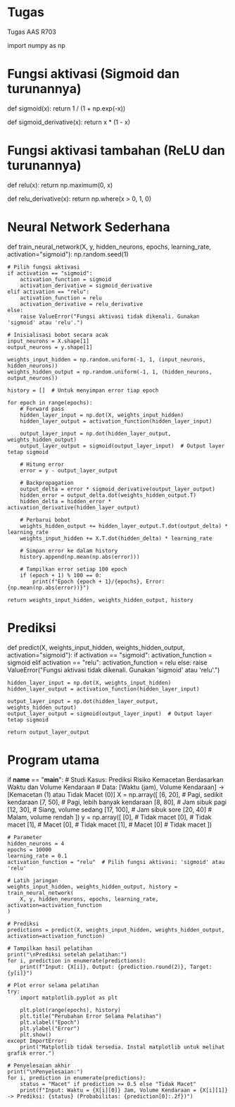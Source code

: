 # Tugas
Tugas AAS R703

import numpy as np

# Fungsi aktivasi (Sigmoid dan turunannya)
def sigmoid(x):
    return 1 / (1 + np.exp(-x))

def sigmoid_derivative(x):
    return x * (1 - x)

# Fungsi aktivasi tambahan (ReLU dan turunannya)
def relu(x):
    return np.maximum(0, x)

def relu_derivative(x):
    return np.where(x > 0, 1, 0)

# Neural Network Sederhana
def train_neural_network(X, y, hidden_neurons, epochs, learning_rate, activation="sigmoid"):
    np.random.seed(1)

    # Pilih fungsi aktivasi
    if activation == "sigmoid":
        activation_function = sigmoid
        activation_derivative = sigmoid_derivative
    elif activation == "relu":
        activation_function = relu
        activation_derivative = relu_derivative
    else:
        raise ValueError("Fungsi aktivasi tidak dikenali. Gunakan 'sigmoid' atau 'relu'.")

    # Inisialisasi bobot secara acak
    input_neurons = X.shape[1]
    output_neurons = y.shape[1]

    weights_input_hidden = np.random.uniform(-1, 1, (input_neurons, hidden_neurons))
    weights_hidden_output = np.random.uniform(-1, 1, (hidden_neurons, output_neurons))

    history = []  # Untuk menyimpan error tiap epoch

    for epoch in range(epochs):
        # Forward pass
        hidden_layer_input = np.dot(X, weights_input_hidden)
        hidden_layer_output = activation_function(hidden_layer_input)

        output_layer_input = np.dot(hidden_layer_output, weights_hidden_output)
        output_layer_output = sigmoid(output_layer_input)  # Output layer tetap sigmoid

        # Hitung error
        error = y - output_layer_output

        # Backpropagation
        output_delta = error * sigmoid_derivative(output_layer_output)
        hidden_error = output_delta.dot(weights_hidden_output.T)
        hidden_delta = hidden_error * activation_derivative(hidden_layer_output)

        # Perbarui bobot
        weights_hidden_output += hidden_layer_output.T.dot(output_delta) * learning_rate
        weights_input_hidden += X.T.dot(hidden_delta) * learning_rate

        # Simpan error ke dalam history
        history.append(np.mean(np.abs(error)))

        # Tampilkan error setiap 100 epoch
        if (epoch + 1) % 100 == 0:
            print(f"Epoch {epoch + 1}/{epochs}, Error: {np.mean(np.abs(error))}")

    return weights_input_hidden, weights_hidden_output, history

# Prediksi
def predict(X, weights_input_hidden, weights_hidden_output, activation="sigmoid"):
    if activation == "sigmoid":
        activation_function = sigmoid
    elif activation == "relu":
        activation_function = relu
    else:
        raise ValueError("Fungsi aktivasi tidak dikenali. Gunakan 'sigmoid' atau 'relu'.")

    hidden_layer_input = np.dot(X, weights_input_hidden)
    hidden_layer_output = activation_function(hidden_layer_input)

    output_layer_input = np.dot(hidden_layer_output, weights_hidden_output)
    output_layer_output = sigmoid(output_layer_input)  # Output layer tetap sigmoid

    return output_layer_output

# Program utama
if __name__ == "__main__":
    # Studi Kasus: Prediksi Risiko Kemacetan Berdasarkan Waktu dan Volume Kendaraan
    # Data: [Waktu (jam), Volume Kendaraan] -> [Kemacetan (1) atau Tidak Macet (0)]
    X = np.array([
        [6, 20],  # Pagi, sedikit kendaraan
        [7, 50],  # Pagi, lebih banyak kendaraan
        [8, 80],  # Jam sibuk pagi
        [12, 30], # Siang, volume sedang
        [17, 100], # Jam sibuk sore
        [20, 40]  # Malam, volume rendah
    ])
    y = np.array([
        [0],  # Tidak macet
        [0],  # Tidak macet
        [1],  # Macet
        [0],  # Tidak macet
        [1],  # Macet
        [0]   # Tidak macet
    ])

    # Parameter
    hidden_neurons = 4
    epochs = 10000
    learning_rate = 0.1
    activation_function = "relu"  # Pilih fungsi aktivasi: 'sigmoid' atau 'relu'

    # Latih jaringan
    weights_input_hidden, weights_hidden_output, history = train_neural_network(
        X, y, hidden_neurons, epochs, learning_rate, activation=activation_function
    )

    # Prediksi
    predictions = predict(X, weights_input_hidden, weights_hidden_output, activation=activation_function)

    # Tampilkan hasil pelatihan
    print("\nPrediksi setelah pelatihan:")
    for i, prediction in enumerate(predictions):
        print(f"Input: {X[i]}, Output: {prediction.round(2)}, Target: {y[i]}")

    # Plot error selama pelatihan
    try:
        import matplotlib.pyplot as plt

        plt.plot(range(epochs), history)
        plt.title("Perubahan Error Selama Pelatihan")
        plt.xlabel("Epoch")
        plt.ylabel("Error")
        plt.show()
    except ImportError:
        print("Matplotlib tidak tersedia. Instal matplotlib untuk melihat grafik error.")

    # Penyelesaian akhir
    print("\nPenyelesaian:")
    for i, prediction in enumerate(predictions):
        status = "Macet" if prediction >= 0.5 else "Tidak Macet"
        print(f"Input: Waktu = {X[i][0]} Jam, Volume Kendaraan = {X[i][1]} -> Prediksi: {status} (Probabilitas: {prediction[0]:.2f})")
